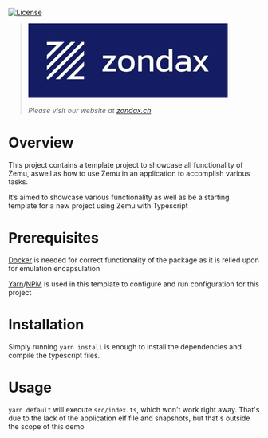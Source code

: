 [![License](https://img.shields.io/badge/License-Apache%202.0-blue.svg)](https://opensource.org/licenses/Apache-2.0)

> ![img](docs/zondax.jpg)
> 
> *Please visit our website at [zondax.ch](https://zondax.ch)*


# Overview

This project contains a template project to showcase all functionality of Zemu,
aswell as how to use Zemu in an application to accomplish various tasks.

It&rsquo;s aimed to showcase various functionality as well as be a starting template for a new
project using Zemu with Typescript


# Prerequisites

[Docker](https://docker.com) is needed for correct functionality of the package as it is relied upon for emulation encapsulation

[Yarn](https://yarn.com)/[NPM](https://nmpjs.com) is used in this template to configure and run configuration for this project


# Installation

Simply running `yarn install` is enough to install the dependencies and compile the typescript files.


# Usage

`yarn default` will execute `src/index.ts`, which won't work right away.
That's due to the lack of the application elf file and snapshots, but that's outside the scope of this demo

